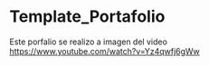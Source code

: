 # Template_Portafolio
Este porfalio se realizo a imagen del video 
https://www.youtube.com/watch?v=Yz4qwfj6gWw